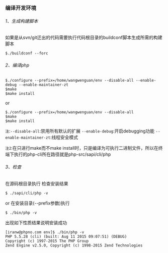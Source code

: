 
### 编译开发环境

###### 1、生成构建脚本
如果是从svn/git迁出的代码需要执行代码根目录的buildconf脚本生成所需的构建脚本
```
$./buildconf --forc
```

###### 2、编译php
```
$./configure --prefix=/home/wangwenguan/env --disable-all --enable-debug --enable-maintainer-zt
$make
$make install
```
or
```
$./configure --prefix=/home/wangwenguan/env --disable-all
$make
$make install
```
`注`:`--disable-all`:禁用所有默认的扩展
     `--enable-debug`:开启debugging功能
     `--enable-maintainer-zt`:线程安全模式

`注2`:在只进行make而不make install时，只是编译为可执行二进制文件，所以在终端下执行的php-cli所在路径就是php-src/sapi/cli/php

###### 3、检查
在源码根目录执行 检查安装结果
```
$ ./sapi/cli/php -v
```
or 在安装目录(--prefix参数)执行
```
$ ./bin/php -v
```
出现如下性质结果说明安装成功
```
[iranw@phpno.com env]$ ./bin/php -v
PHP 5.5.28 (cli) (built: Aug 11 2015 09:07:51) (DEBUG)
Copyright (c) 1997-2015 The PHP Group
Zend Engine v2.5.0, Copyright (c) 1998-2015 Zend Technologies
```